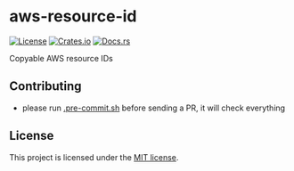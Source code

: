 # aws-resource-id

[![License](https://img.shields.io/crates/l/aws-resource-id.svg)](https://choosealicense.com/licenses/mit/)
[![Crates.io](https://img.shields.io/crates/v/aws-resource-id.svg)](https://crates.io/crates/aws-resource-id)
[![Docs.rs](https://docs.rs/aws-resource-id/badge.svg)](https://docs.rs/aws-resource-id)

Copyable AWS resource IDs


## Contributing

- please run [.pre-commit.sh] before sending a PR, it will check everything


## License

This project is licensed under the [MIT license][license].

[.pre-commit.sh]: https://github.com/imbolc/aws-resource-id/blob/main/.pre-commit.sh
[license]: https://github.com/imbolc/aws-resource-id/blob/main/LICENSE
